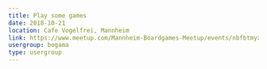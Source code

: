 ```yaml
---
title: Play some games
date: 2018-10-21
location: Cafe Vogelfrei, Mannheim
link: https://www.meetup.com/Mannheim-Boardgames-Meetup/events/nbfbtmyxnbcc/
usergroup: bogama
type: usergroup
---
```

